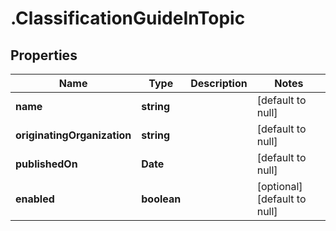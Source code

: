 # .ClassificationGuideInTopic

## Properties
Name | Type | Description | Notes
------------ | ------------- | ------------- | -------------
**name** | **string** |  | [default to null]
**originatingOrganization** | **string** |  | [default to null]
**publishedOn** | **Date** |  | [default to null]
**enabled** | **boolean** |  | [optional] [default to null]


